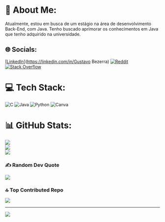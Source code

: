 # 💫 About Me:
Atualmente, estou em busca de um estágio na área de desenvolvimento Back-End, com Java. Tenho buscado aprimorar os conhecimentos em Java que tenho adquirido na universidade.


## 🌐 Socials:
[[LinkedIn](https://img.shields.io/badge/LinkedIn-%230077B5.svg?logo=linkedin&logoColor=white)](https://linkedin.com/in/Gustavo Bezerra) [![Reddit](https://img.shields.io/badge/Reddit-%23FF4500.svg?logo=Reddit&logoColor=white)](https://reddit.com/user/BizarreG) [![Stack Overflow](https://img.shields.io/badge/-Stackoverflow-FE7A16?logo=stack-overflow&logoColor=white)](https://stackoverflow.com/users/23498042) 

# 💻 Tech Stack:
![C](https://img.shields.io/badge/c-%2300599C.svg?style=flat&logo=c&logoColor=white) ![Java](https://img.shields.io/badge/java-%23ED8B00.svg?style=flat&logo=openjdk&logoColor=white) ![Python](https://img.shields.io/badge/python-3670A0?style=flat&logo=python&logoColor=ffdd54) ![Canva](https://img.shields.io/badge/Canva-%2300C4CC.svg?style=flat&logo=Canva&logoColor=white)
# 📊 GitHub Stats:
![](https://github-readme-stats.vercel.app/api?username=BizerraGuU&theme=bear&hide_border=false&include_all_commits=true&count_private=true)<br/>
![](https://github-readme-streak-stats.herokuapp.com/?user=BizerraGuU&theme=bear&hide_border=false)<br/>
![](https://github-readme-stats.vercel.app/api/top-langs/?username=BizerraGuU&theme=bear&hide_border=false&include_all_commits=true&count_private=true&layout=compact)

### ✍️ Random Dev Quote
![](https://quotes-github-readme.vercel.app/api?type=horizontal&theme=gruvbox)

### 🔝 Top Contributed Repo
![](https://github-contributor-stats.vercel.app/api?username=BizerraGuU&limit=5&theme=gruvbox&combine_all_yearly_contributions=true)

---
[![](https://visitcount.itsvg.in/api?id=BizerraGuU&icon=0&color=0)](https://visitcount.itsvg.in)

<!-- Proudly created with GPRM ( https://gprm.itsvg.in ) -->
